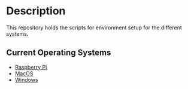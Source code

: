 # Description
This repository holds the scripts for environment setup for the different systems.

## Current Operating Systems
- [Raspberry Pi](./linux/raspberry-pi/)
- [MacOS](./macos/)
- [Windows](./windows/)